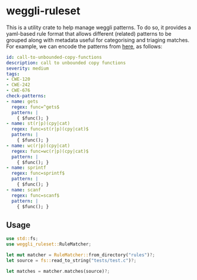 # weggli-ruleset

This is a utility crate to help manage weggli patterns. To do so, it provides a
yaml-based rule format that allows different (related) patterns to be grouped
along with metadata useful for categorising and triaging matches. For example,
we can encode the patterns from
[here](https://github.com/0xdea/weggli-patterns?tab=readme-ov-file#call-to-unbounded-copy-functions-cwe-120-cwe-242-cwe-676),
as follows:

```yaml
id: call-to-unbounded-copy-functions
description: call to unbounded copy functions
severity: medium
tags:
- CWE-120
- CWE-242
- CWE-676
check-patterns:
- name: gets
  regex: func=^gets$
  pattern: |
    { $func(); }
- name: st(r|p)(cpy|cat)
  regex: func=st(r|p)(cpy|cat)$
  pattern: |
    { $func(); }
- name: wc(r|p)(cpy|cat)
  regex: func=wc(r|p)(cpy|cat)$
  pattern: |
    { $func(); }
- name: sprintf
  regex: func=sprintf$
  pattern: |
    { $func(); }
- name: scanf
  regex: func=scanf$
  pattern: |
    { $func(); }
```

## Usage

```rust
use std::fs;
use weggli_ruleset::RuleMatcher;

let mut matcher = RuleMatcher::from_directory("rules")?;
let source = fs::read_to_string("tests/test.c")?;

let matches = matcher.matches(source)?;
```
